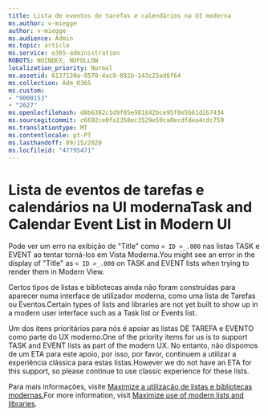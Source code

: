 ```yaml
---
title: Lista de eventos de tarefas e calendários na UI moderna
ms.author: v-miegge
author: v-miegge
ms.audience: Admin
ms.topic: article
ms.service: o365-administration
ROBOTS: NOINDEX, NOFOLLOW
localization_priority: Normal
ms.assetid: 6137138a-9570-4ac9-892b-143c25ad6f64
ms.collection: Adm_O365
ms.custom:
- "9000153"
- "2627"
ms.openlocfilehash: d8b6382c1d9f05e981842bce95f0e5b61d2b7434
ms.sourcegitcommit: c6692ce0fa1358ec3529e59ca0ecdfdea4cdc759
ms.translationtype: MT
ms.contentlocale: pt-PT
ms.lasthandoff: 09/15/2020
ms.locfileid: "47795471"
---
```

# <a name="task-and-calendar-event-list-in-modern-ui"></a><span data-ttu-id="2c0bc-102">Lista de eventos de tarefas e calendários na UI moderna</span><span class="sxs-lookup"><span data-stu-id="2c0bc-102">Task and Calendar Event List in Modern UI</span></span>

<span data-ttu-id="2c0bc-103">Pode ver um erro na exibição de "Title" como `< ID >_.000` nas listas TASK e EVENT ao tentar torná-los em Vista Moderna.</span><span class="sxs-lookup"><span data-stu-id="2c0bc-103">You might see an error in the display of "Title" as `< ID >_.000` on TASK and EVENT lists when trying to render them in Modern View.</span></span>

<span data-ttu-id="2c0bc-104">Certos tipos de listas e bibliotecas ainda não foram construídas para aparecer numa interface de utilizador moderna, como uma lista de Tarefas ou Eventos.</span><span class="sxs-lookup"><span data-stu-id="2c0bc-104">Certain types of lists and libraries are not yet built to show up in a modern user interface such as a Task list or Events list.</span></span>

<span data-ttu-id="2c0bc-105">Um dos itens prioritários para nós é apoiar as listas DE TAREFA e EVENTO como parte do UX moderno.</span><span class="sxs-lookup"><span data-stu-id="2c0bc-105">One of the priority items for us is to support TASK and EVENT lists as part of the modern UX.</span></span> <span data-ttu-id="2c0bc-106">No entanto, não dispomos de um ETA para este apoio, por isso, por favor, continuem a utilizar a experiência clássica para estas listas.</span><span class="sxs-lookup"><span data-stu-id="2c0bc-106">However we do not have an ETA for this support, so please continue to use classic experience for these lists.</span></span>

<span data-ttu-id="2c0bc-107">Para mais informações, visite [Maximize a utilização de listas e bibliotecas modernas.](https://docs.microsoft.com/sharepoint/dev/transform/modernize-userinterface-lists-and-libraries)</span><span class="sxs-lookup"><span data-stu-id="2c0bc-107">For more information, visit [Maximize use of modern lists and libraries](https://docs.microsoft.com/sharepoint/dev/transform/modernize-userinterface-lists-and-libraries).</span></span>
